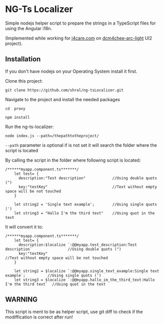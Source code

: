 # NG-Ts Localizer

Simple nodejs helper script to prepare the strings in a TypeScript files for using the Angular i18n.

(Implemented while working for [j4care.com](https://www.j4care.com/) on [dcm4chee-arc-light](https://github.com/dcm4che/dcm4chee-arc-light) UI2 project).

## Installation
If you don't have nodejs on your Operating System install it first.

Clone this project:

`git clone https://github.com/shral/ng-tsLocalizer.git`

Navigate to the project and install the needed packages

`cd  proxy`

`npm install`

Run the ng-ts-localizer:

`node index.js --path=/thepathtotheproject/`

`--path` parameter is optional if is not set it will search the folder where the script is located

By calling the script in the folder where following script is located:

```
/******myapp.component.ts*******/
    let test= {
      description:"Test description"            //Using double quots (")
      key:"testKey"                             //Text without empty space will be not touched
    }

    let string2 = 'Single text example';        //Using single quots (')
    let string3 = "Hallo I'm the third text"    //Using quot in the text
```
It will convert it to:
```
/******myapp.component.ts*******/
    let test= {
      description:$localize `:@@myapp.test_description:Test description`                //Using double quots (")
      key:"testKey"                                                                    //Text without empty space will be not touched
    }

    let string2 = $localize `:@@myapp.single_text_example:Single text example`;          //Using single quots (')
    let string3 = $localize `:@@myapp.hallo_im_the_third_text:Hallo I'm the third text`  //Using quot in the text

```
## WARNING
This script is ment to be as helper script, use git diff to check if the modiffication is correct after run!

